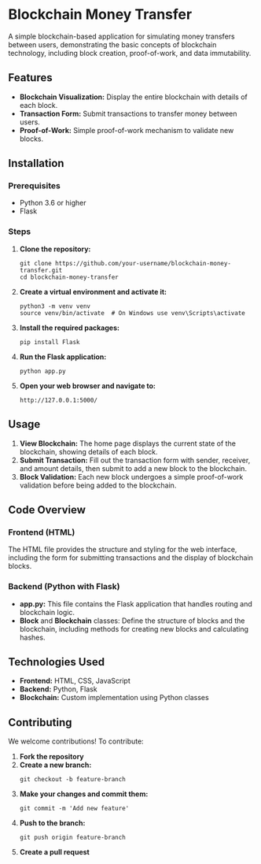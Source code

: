 <!DOCTYPE html>
<html lang="en">
<head>
    <meta charset="UTF-8">
    <title>README</title>
</head>
<body>

<h1>Blockchain Money Transfer</h1>
<p>A simple blockchain-based application for simulating money transfers between users, demonstrating the basic concepts of blockchain technology, including block creation, proof-of-work, and data immutability.</p>

<h2>Features</h2>
<ul>
    <li><strong>Blockchain Visualization:</strong> Display the entire blockchain with details of each block.</li>
    <li><strong>Transaction Form:</strong> Submit transactions to transfer money between users.</li>
    <li><strong>Proof-of-Work:</strong> Simple proof-of-work mechanism to validate new blocks.</li>
</ul>

<h2>Installation</h2>

<h3>Prerequisites</h3>
<ul>
    <li>Python 3.6 or higher</li>
    <li>Flask</li>
</ul>

<h3>Steps</h3>
<ol>
    <li><strong>Clone the repository:</strong>
        <pre><code>git clone https://github.com/your-username/blockchain-money-transfer.git
cd blockchain-money-transfer</code></pre>
    </li>
    <li><strong>Create a virtual environment and activate it:</strong>
        <pre><code>python3 -m venv venv
source venv/bin/activate  # On Windows use venv\Scripts\activate</code></pre>
    </li>
    <li><strong>Install the required packages:</strong>
        <pre><code>pip install Flask</code></pre>
    </li>
    <li><strong>Run the Flask application:</strong>
        <pre><code>python app.py</code></pre>
    </li>
    <li><strong>Open your web browser and navigate to:</strong>
        <pre><code>http://127.0.0.1:5000/</code></pre>
    </li>
</ol>

<h2>Usage</h2>
<ol>
    <li><strong>View Blockchain:</strong> The home page displays the current state of the blockchain, showing details of each block.</li>
    <li><strong>Submit Transaction:</strong> Fill out the transaction form with sender, receiver, and amount details, then submit to add a new block to the blockchain.</li>
    <li><strong>Block Validation:</strong> Each new block undergoes a simple proof-of-work validation before being added to the blockchain.</li>
</ol>

<h2>Code Overview</h2>

<h3>Frontend (HTML)</h3>
<p>The HTML file provides the structure and styling for the web interface, including the form for submitting transactions and the display of blockchain blocks.</p>

<h3>Backend (Python with Flask)</h3>
<ul>
    <li><strong>app.py:</strong> This file contains the Flask application that handles routing and blockchain logic.</li>
    <li><strong>Block</strong> and <strong>Blockchain</strong> classes: Define the structure of blocks and the blockchain, including methods for creating new blocks and calculating hashes.</li>
</ul>

<h2>Technologies Used</h2>
<ul>
    <li><strong>Frontend:</strong> HTML, CSS, JavaScript</li>
    <li><strong>Backend:</strong> Python, Flask</li>
    <li><strong>Blockchain:</strong> Custom implementation using Python classes</li>
</ul>

<h2>Contributing</h2>
<p>We welcome contributions! To contribute:</p>
<ol>
    <li><strong>Fork the repository</strong></li>
    <li><strong>Create a new branch:</strong>
        <pre><code>git checkout -b feature-branch</code></pre>
    </li>
    <li><strong>Make your changes and commit them:</strong>
        <pre><code>git commit -m 'Add new feature'</code></pre>
    </li>
    <li><strong>Push to the branch:</strong>
        <pre><code>git push origin feature-branch</code></pre>
    </li>
    <li><strong>Create a pull request</strong></li>
</ol>

</body>
</html>
